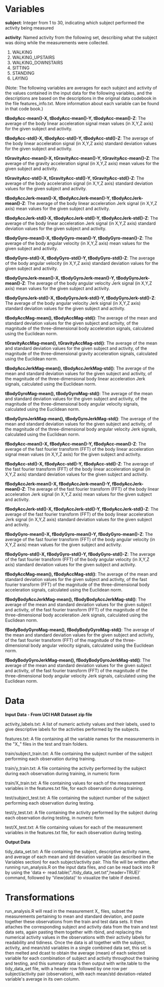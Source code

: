 # Variables

**subject**: Integer from 1 to 30, indicating which subject performed the activity being measured

**activity**: Named activity from the following set, describing what the subject was doing while the measurements were collected.
1. WALKING
2. WALKING_UPSTAIRS
3. WALKING_DOWNSTAIRS
4. SITTING
5. STANDING
6. LAYING

(Note: The following variables are averages for each subject and activity of the values contained in the input data for the following variables, and the descriptions are based on the descriptions in the original data codebook in the file features_info.txt. More information about each variable can be found in that code book.)

**tBodyAcc-mean()-X, tBodyAcc-mean()-Y, tBodyAcc-mean()-Z**: The average of the body linear acceleration signal mean values (in X,Y,Z axis) for the given subject and activity.

**tBodyAcc-std()-X, tBodyAcc-std()-Y, tBodyAcc-std()-Z**: The average of the body linear acceleration signal (in X,Y,Z axis) standard deviation values for the given subject and activity.

**tGravityAcc-mean()-X, tGravityAcc-mean()-Y, tGravityAcc-mean()-Z**: The average of the gravity acceleration signal (in X,Y,Z axis) mean values for the given subject and activity.

**tGravityAcc-std()-X, tGravityAcc-std()-Y, tGravityAcc-std()-Z**: The average of the body acceleration signal (in X,Y,Z axis) standard deviation values for the given subject and activity.

**tBodyAccJerk-mean()-X, tBodyAccJerk-mean()-Y, tBodyAccJerk-mean()-Z**: The average of the body linear acceleration Jerk signal (in X,Y,Z axis) mean values for the given subject and activity.

**tBodyAccJerk-std()-X, tBodyAccJerk-std()-Y, tBodyAccJerk-std()-Z**: The average of the body linear acceleration Jerk signal (in X,Y,Z axis) standard deviation values for the given subject and activity.      

**tBodyGyro-mean()-X, tBodyGyro-mean()-Y, tBodyGyro-mean()-Z**: The average of the body angular velocity (in X,Y,Z axis) mean values for the given subject and activity.

**tBodyGyro-std()-X, tBodyGyro-std()-Y, tBodyGyro-std()-Z**: The average of the body angular velocity (in X,Y,Z axis) standard deviation values for the given subject and activity.

**tBodyGyroJerk-mean()-X, tBodyGyroJerk-mean()-Y, tBodyGyroJerk-mean()-Z**: The average of the body angular velocity Jerk signal (in X,Y,Z axis) mean values for the given subject and activity.

**tBodyGyroJerk-std()-X, tBodyGyroJerk-std()-Y, tBodyGyroJerk-std()-Z**: The average of the body angular velocity Jerk signal (in X,Y,Z axis) standard deviation values for the given subject and activity. 

**tBodyAccMag-mean(), tBodyAccMag-std()**: The average of the mean and standard deviation values for the given subject and activity, of the magnitude of the three-dimensional body acceleration signals, calculated using the Euclidean norm.

**tGravityAccMag-mean(), tGravityAccMag-std()**: The average of the mean and standard deviation values for the given subject and activity, of the magnitude of the three-dimensional gravity acceleration signals, calculated using the Euclidean norm.

**tBodyAccJerkMag-mean(), tBodyAccJerkMag-std()**: The average of the mean and standard deviation values for the given subject and activity, of the magnitude of the three-dimensional body linear acceleration Jerk signals, calculated using the Euclidean norm.

**tBodyGyroMag-mean(), tBodyGyroMag-std()**: The average of the mean and standard deviation values for the given subject and activity, of the magnitude of the three-dimensional body angular velocity signals, calculated using the Euclidean norm.

**tBodyGyroJerkMag-mean(), tBodyGyroJerkMag-std()**: The average of the mean and standard deviation values for the given subject and activity, of the magnitude of the three-dimensional body angular velocity Jerk signals, calculated using the Euclidean norm.    

**fBodyAcc-mean()-X, fBodyAcc-mean()-Y, fBodyAcc-mean()-Z**: The average of the fast fourier transform (FFT) of the body linear acceleration signal mean values (in X,Y,Z axis) for the given subject and activity.

**fBodyAcc-std()-X, fBodyAcc-std()-Y, fBodyAcc-std()-Z**: The average of the fast fourier transform (FFT) of the body linear acceleration signal (in X,Y,Z axis) standard deviation values for the given subject and activity.

**fBodyAccJerk-mean()-X, fBodyAccJerk-mean()-Y, fBodyAccJerk-mean()-Z**: The average of the fast fourier transform (FFT) of the body linear acceleration Jerk signal (in X,Y,Z axis) mean values for the given subject and activity.

**fBodyAccJerk-std()-X, fBodyAccJerk-std()-Y, fBodyAccJerk-std()-Z**: The average of the fast fourier transform (FFT) of the body linear acceleration Jerk signal (in X,Y,Z axis) standard deviation values for the given subject and activity.

**fBodyGyro-mean()-X, fBodyGyro-mean()-Y, fBodyGyro-mean()-Z**: The average of the fast fourier transform (FFT) of the body angular velocity (in X,Y,Z axis) mean values for the given subject and activity.

**fBodyGyro-std()-X, fBodyGyro-std()-Y, fBodyGyro-std()-Z**: The average of the fast fourier transform (FFT) of the body angular velocity (in X,Y,Z axis) standard deviation values for the given subject and activity.

**fBodyAccMag-mean(), fBodyAccMag-std()**: The average of the mean and standard deviation values for the given subject and activity, of the fast fourier transform (FFT) of the magnitude of the three-dimensional body acceleration signals, calculated using the Euclidean norm.

**fBodyBodyAccJerkMag-mean(), fBodyBodyAccJerkMag-std()**: The average of the mean and standard deviation values for the given subject and activity, of the fast fourier transform (FFT) of the magnitude of the three-dimensional body acceleration Jerk signals, calculated using the Euclidean norm.

**fBodyBodyGyroMag-mean(), fBodyBodyGyroMag-std()**: The average of the mean and standard deviation values for the given subject and activity, of the fast fourier transform (FFT) of the magnitude of the three-dimensional body angular velocity signals, calculated using the Euclidean norm.

**fBodyBodyGyroJerkMag-mean(), fBodyBodyGyroJerkMag-std()**: The average of the mean and standard deviation values for the given subject and activity, of the fast fourier transform (FFT) of the magnitude of the three-dimensional body angular velocity Jerk signals, calculated using the Euclidean norm.

# Data

**Input Data - From UCI HAR Dataset zip file**

activity_labels.txt: A list of numeric activity values and their labels, used to give descriptive labels for the activities performed by the subjects.

features.txt: A file containing all the variable names for the measurements in the "X_" files in the test and train folders.

train/subject_train.txt: A file containing the subject number of the subject performing each observation during training.

train/y_train.txt: A file containing the activity performed by the subject during each observation during training, in numeric form

train/X_train.txt: A file containing values for each of the measurement variables in the features.txt file, for each observation during training.

test/subject_test.txt: A file containing the subject number of the subject performing each observation during testing.

test/y_test.txt: A file containing the activity performed by the subject during each observation during testing, in numeric form

test/X_test.txt: A file containing values for each of the measurement variables in the features.txt file, for each observation during testing.

**Output Data**

tidy_data_set.txt: A file containing the subject, descriptive activity name, and average of each mean and std deviation variable (as described in the Variables section) for each subject/activity pair. This file will be written after running run_analysis.R on the input data files, and can be read back into R by using the 'data <- read.table("./tidy_data_set.txt",header=TRUE)' command, followed by 'View(data)' to visualize the table if desired.

# Transformations

run_analysis.R will read in the measurement X_ files, subset the measurements pertaining to mean and standard deviation, and paste together these observations from the train and test data sets.  It then attaches the corresponding subject and activity data from the train and test data sets, again pasting them together with rbind, and replacing the numerical activity values in the observations with their activity labels for readability and tidiness. Once the data is all together with the subject, activity, and mean/std variables in a single combined data set, this set is then melted and dcast to obtain the average (mean) of each selected variable for each combination of subject and activity throughout the training and testing, and this summary data is then output with write.table to the tidy_data_set file, with a header row followed by one row per subject/activity pair (observation), with each mean/std deviation-related variable's average in its own column.
